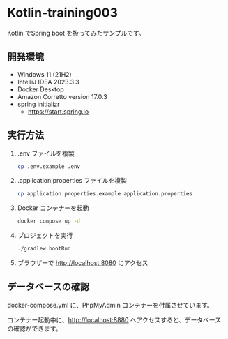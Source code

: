 # Kotlin-training003

Kotlin でSpring boot を扱ってみたサンプルです。

## 開発環境

- Windows 11 (21H2)
- IntelliJ IDEA 2023.3.3
- Docker Desktop
- Amazon Corretto version 17.0.3
- spring initializr
  - <https://start.spring.io>

## 実行方法

1. .env ファイルを複製

    ```bash
    cp .env.example .env
    ```

2. .application.properties ファイルを複製

    ```bash
    cp application.properties.example application.properties
    ```

3. Docker コンテナーを起動

    ```bash
    docker compose up -d
    ```

4. プロジェクトを実行

    ```bash
    ./gradlew bootRun
    ```

4. ブラウザーで <http://localhost:8080> にアクセス

## データベースの確認

docker-compose.yml に、PhpMyAdmin コンテナーを付属させています。

コンテナー起動中に、<http://localhost:8880> へアクセスすると、データベースの確認ができます。
